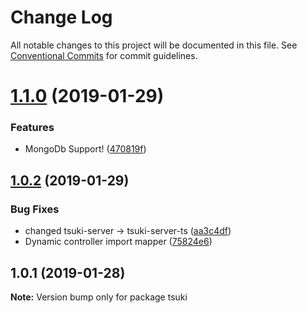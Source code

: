 # Change Log

All notable changes to this project will be documented in this file.
See [Conventional Commits](https://conventionalcommits.org) for commit guidelines.

# [1.1.0](https://bitbucket.org/MoonTory/tsuki-monorepo/compare/v1.0.2...v1.1.0) (2019-01-29)


### Features

* MongoDb Support! ([470819f](https://bitbucket.org/MoonTory/tsuki-monorepo/commits/470819f))





## [1.0.2](https://bitbucket.org/MoonTory/tsuki-monorepo/compare/v1.0.1...v1.0.2) (2019-01-29)


### Bug Fixes

* changed tsuki-server -> tsuki-server-ts ([aa3c4df](https://bitbucket.org/MoonTory/tsuki-monorepo/commits/aa3c4df))
* Dynamic controller import mapper ([75824e6](https://bitbucket.org/MoonTory/tsuki-monorepo/commits/75824e6))





## 1.0.1 (2019-01-28)

**Note:** Version bump only for package tsuki
